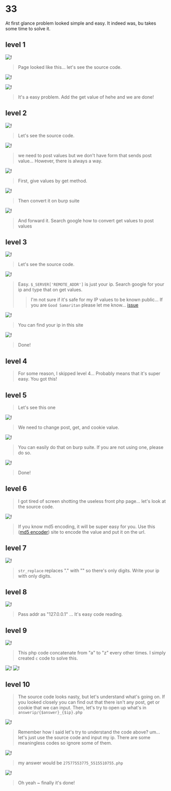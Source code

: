 # 33

At first glance problem looked simple and easy. It indeed was, bu takes some time to solve it.

## level 1

![!](img/33_0.PNG)

> Page looked like this... let's see the source code.

![!](img/33_1.PNG)



![!](img/33_3.PNG)

> It's a easy problem. Add the get value of hehe and we are done!



## level 2

![!](img/33_2.PNG)

> Let's see the source code.

![!](img/33_4.PNG)

> we need to post values but we don't have form that sends post value... However, there is always a way.

![!](img/33_5.PNG)

> First, give values by get method.

![!](img/33_6.PNG)

> Then convert it on burp suite

![!](img/33_7.PNG)

> And forward it. Search google how to convert get values to post values

## level 3

![!](img/33_8.PNG)

> Let's see the source code.

![!](img/33_9.PNG)

> Easy. `$_SERVER['REMOTE_ADDR']` is just your ip. Search google for your ip and type that on get values.
>> I'm not sure if it's safe for my IP values to be known public... If you are `Good Samaritan` please let me know... 
[issue](github.com/qpalzmm22/qpalzmm22.github.io/pulls)

![!](img/33_11.PNG)

> You can find your ip in this site

![!](img/33_10.PNG)

> Done!

## level 4

> For some reason, I skipped level 4... Probably means that it's super easy. You got this!

## level 5

> Let's see this one

![!](img/33_12.PNG)

> We need to change post, get, and cookie value. 

![!](img/33_13.PNG)

> You can easily do that on burp suite. If you are not using one, please do so.

![!](img/33_14.PNG)

> Done!

## level 6

> I got tired of screen shotting the useless front php page... let's look at the source code.

![!](img/33_15.PNG)

> If you know md5 encoding, it will be super easy for you. Use this ([md5 encoder](https://www.md5hashgenerator.com/)) site to encode the value and put it on the url. 

## level 7

![!](img/33_16.PNG)

> `str_replace` replaces "." with "" so there's only digits. Write your ip with only digits.

## level 8

![!](img/33_17.PNG)

> Pass addr as "127.0.0.1" ... It's easy code reading.

## level 9

![!](img/33_18.PNG)

> This php code concatenate from "a" to "z" every other times. I simply created `c` code to solve this.

![!](img/33_19.PNG)
![!](img/33_20.PNG)

## level 10

> The source code looks nasty, but let's understand what's going on. If you looked closely you can find out that there isn't any post, get or cookie that we can input. Then, let's try to open up what's in `answerip/{$answer}_{$ip}.php`

![!](img/33_21.PNG)

> Remember how I said let's try to understand the code above? um... let's just use the source code and input my ip. There are some meaningless codes so ignore some of them. 

![!](img/33_23.PNG)

> my answer would be `27577553775_5515510755.php`

![!](img/33_22.PNG)

> Oh yeah ~ finally it's done!
